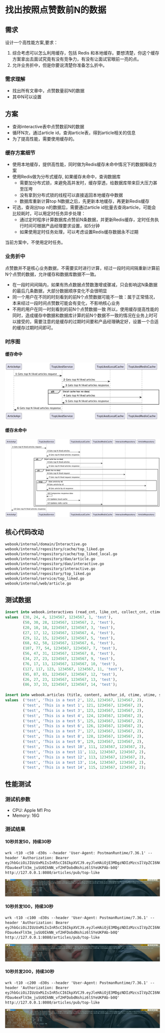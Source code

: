 # 找出按照点赞数前N的数据
## 需求
设计一个高性能方案,要求：
1. 综合考虑可以怎么利用缓存，包括 Redis 和本地缓存。要想清楚，你这个缓存方案拿出去面试究竟有没有竞争力，有没有让面试官眼前一亮的点。
2. 允许业务折中，但是你要说清楚你准备怎么折中。

### 需求理解
- 找出所有文章中，点赞数量前N的数据
- 其中N可以设置

## 方案
- 查询interactive表中点赞数前N的数据
- 循环N次，通过article id，查询article表，得到article相关的信息
- 为了提高性能，需要使用缓存的。

### 缓存方案细节
- 使用本地缓存，提供高性能，同时做为Redis缓存未命中情况下的数据降级方案
- 使用Redis做为分布式缓存, 如果缓存未命中，查询数据库
  - 需要加分布式锁，来避免高并发时，缓存穿透，给数据库带来巨大压力甚至压垮
  - 没有拿到分布式锁的线程可以直接返回本地缓存中数据
  - 数据库重新计算top N数据之后，先更新本地缓存，再更新Redis缓存
- 可选，查询出top n的数据后，需要通过article id批量去查询article，可能会比较耗时，可以用定时任务异步处理：
  - 通过定时程序计算数据库点赞前N条数据，并更新Redis缓存，定时任务执行时间可根据产品经理要求设置，如5分钟
  - 如果使用定时任务处理，可以考虑设置Redis缓存数据永不过期

当前方案中，不使用定时任务。

### 业务折中
点赞数并不是核心业务数据，不需要实时进行计算，经过一段时间间隔重新计算前N个点赞的数据，允许缓存和数据库数据不一致。
- 在一段时间间隔内，如果有热点数据点赞数激增或骤减，只会影响这N条数据的最后几条数据，大部分数据顺序变化不会很明显
- 同一个用户在不同的时刻看到的前N个点赞数据可能不一致：属于正常情况，本来经过一段时间点赞数可能会有变化，不影响核心业务
- 不用的用户在同一时刻看到的前N个点赞数据一致
所以，使用缓存提高性能的同时，造成缓存中数据和数据库计算的前N个数据不一致的情况在业务上时可以接受的，需要注意的是缓存的过期时间要和产品经理确定好，设置一个合适的缓存过期时间即可。

### 时序图
#### 缓存命中
![img.png](seq-缓存命中.png)
#### 缓存未命中
![img.png](seq-缓存未命中.png)
## 核心代码改动
```
webook/internal/domain/Interactive.go
webook/internal/repository/cache/top_liked.go
webook/internal/repository/cache/top_liked_local.go
webook/internal/repository/dao/article.go
webook/internal/repository/dao/interactive.go
webook/internal/repository/interactive.go
webook/internal/repository/top_liked.go
webook/internal/service/top_liked.go
webook/internal/web/article.go
```

## 测试数据
```sql
insert into webook.interactives (read_cnt, like_cnt, collect_cnt, ctime, utime, biz_id, biz)
values  (30, 24, 4, 1234567, 1234567, 1, 'test'),
        (50, 30, 28, 1234567, 1234567, 2, 'test'),
        (20, 10, 18, 1234567, 1234567, 3, 'test'),
        (27, 17, 12, 1234567, 1234567, 4, 'test'),
        (29, 12, 15, 1234567, 1234567, 5, 'test'),
        (68, 62, 58, 1234567, 1234567, 6, 'test'),
        (107, 77, 54, 1234567, 1234567, 7, 'test'),
        (56, 47, 31, 1234567, 1234567, 8, 'test'),
        (34, 27, 23, 1234567, 1234567, 9, 'test'),
        (76, 17, 13, 1234567, 1234567, 10, 'test'),
        (127, 117, 123, 1234567, 1234567, 11, 'test'),
        (95, 87, 83, 1234567, 1234567, 12, 'test'),
        (26, 27, 23, 1234567, 1234567, 13, 'test'),
        (86, 37, 33, 1234567, 1234567, 14, 'test');

insert into webook.articles (title, content, author_id, ctime, utime, status)
values  ('test', 'This is a test 2', 122, 1234567, 1234567, 2),
        ('test', 'This is a test 1', 121, 1234567, 1234567, 2),
        ('test', 'This is a test 3', 123, 1234567, 1234567, 2),
        ('test', 'This is a test 4', 124, 1234567, 1234567, 2),
        ('test', 'This is a test 5', 125, 1234567, 1234567, 2),
        ('test', 'This is a test 6', 126, 1234567, 1234567, 2),
        ('test', 'This is a test 7', 127, 1234567, 1234567, 2),
        ('test', 'This is a test 8', 128, 1234567, 1234567, 2),
        ('test', 'This is a test 9', 129, 1234567, 1234567, 2),
        ('test', 'This is a test 10', 111, 1234567, 1234567, 2),
        ('test', 'This is a test 11', 112, 1234567, 1234567, 2),
        ('test', 'This is a test 12', 113, 1234567, 1234567, 2),
        ('test', 'This is a test 13', 114, 1234567, 1234567, 2),
        ('test', 'This is a test 14', 115, 1234567, 1234567, 2);
```
## 性能测试
### 测试机参数
- CPU: Apple M1 Pro
- Memory: 16G
### 测试结果
#### 10秒并发50，持续30秒
```shell
wrk -t10 -c50 -d30s --header 'User-Agent: PostmanRuntime/7.36.1' --header 'Authorization: Bearer eyJhbGciOiJIUzUxMiIsInR5cCI6IkpXVCJ9.eyJleHAiOjE3MDgzNDIzMzcsIlVpZCI6NCwiU3NpZCI6ImJiN2UwYmY0LTBlZTgtNDIyZS04MGYzLWM4ODYwMDQ1NGJhMCIsIlVzZXJBZ2VudCI6IlBvc3RtYW5SdW50aW1lLzcuMzYuMSJ9.dvBa8_ncihfdU8IiLSdPn9pzLnTvXNwTqM-FDau4exFlV3m_juSU0IkNN_vf2HFDobdNshiz6lSYeUKPAb-b0Q' http://127.0.0.1:8080/articles/pub/top-like
```
![img.png](10秒50并发.png)
#### 10秒并发100，持续30秒
```shell
wrk -t10 -c100 -d30s --header 'User-Agent: PostmanRuntime/7.36.1' --header 'Authorization: Bearer eyJhbGciOiJIUzUxMiIsInR5cCI6IkpXVCJ9.eyJleHAiOjE3MDgzNDIzMzcsIlVpZCI6NCwiU3NpZCI6ImJiN2UwYmY0LTBlZTgtNDIyZS04MGYzLWM4ODYwMDQ1NGJhMCIsIlVzZXJBZ2VudCI6IlBvc3RtYW5SdW50aW1lLzcuMzYuMSJ9.dvBa8_ncihfdU8IiLSdPn9pzLnTvXNwTqM-FDau4exFlV3m_juSU0IkNN_vf2HFDobdNshiz6lSYeUKPAb-b0Q' http://127.0.0.1:8080/articles/pub/top-like
```
![img.png](10秒100并发.png)
#### 10秒并发200，持续30秒
```shell
wrk -t10 -c200 -d30s --header 'User-Agent: PostmanRuntime/7.36.1' --header 'Authorization: Bearer eyJhbGciOiJIUzUxMiIsInR5cCI6IkpXVCJ9.eyJleHAiOjE3MDgzNDIzMzcsIlVpZCI6NCwiU3NpZCI6ImJiN2UwYmY0LTBlZTgtNDIyZS04MGYzLWM4ODYwMDQ1NGJhMCIsIlVzZXJBZ2VudCI6IlBvc3RtYW5SdW50aW1lLzcuMzYuMSJ9.dvBa8_ncihfdU8IiLSdPn9pzLnTvXNwTqM-FDau4exFlV3m_juSU0IkNN_vf2HFDobdNshiz6lSYeUKPAb-b0Q' http://127.0.0.1:8080/articles/pub/top-like
```
![img_1.png](10秒200并发.png)